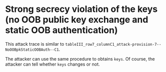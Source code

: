 # Strong secrecy violation of the keys (no OOB public key exchange and static OOB authentication)

This attack trace is similar to `tableIII_row7_columnC1_attack-provision-7--NoOOBpkStaticOOBAuth--C1`.

The attacker can use the same procedure to obtains `keys`.
Of course, the attacker can tell whether `keys` changes or not.